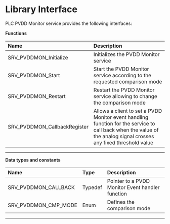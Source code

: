 # Library Interface

PLC PVDD Monitor service provides the following interfaces:

<b>Functions</b>

| Name | Description |
|:----|:----|
| SRV_PVDDMON_Initialize | Initializes the PVDD Monitor service |
| SRV_PVDDMON_Start | Start the PVDD Monitor service according to the requested comparison mode |
| SRV_PVDDMON_Restart | Restart the PVDD Monitor service allowing to change the comparison mode |
| SRV_PVDDMON_CallbackRegister | Allows a client to set a PVDD Monitor event handling function for the service to call back when the value of the analog signal crosses any fixed threshold value |
____

<b>Data types and constants</b>

| Name | Type | Description |
|:----|:----|:----|
| SRV_PVDDMON_CALLBACK | Typedef | Pointer to a PVDD Monitor Event handler function |
| SRV_PVDDMON_CMP_MODE | Enum | Defines the comparison mode |
____
